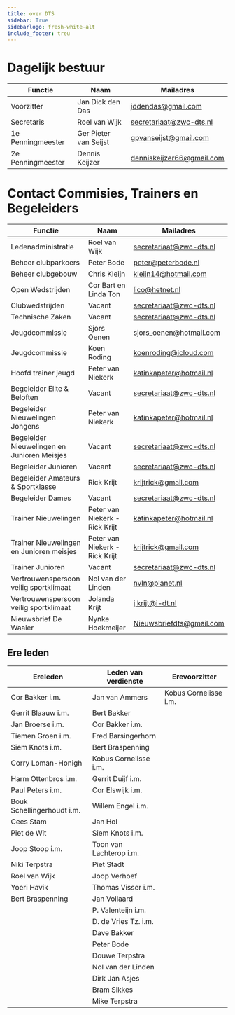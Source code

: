 ```yaml
---
title: over DTS
sidebar: True
sidebarlogo: fresh-white-alt
include_footer: treu
---
```

# Dagelijk bestuur

| Functie           | Naam                  | Mailadres                 |
| ----------------- | --------------------- | ------------------------- |
| Voorzitter        | Jan Dick den Das      | jddendas@gmail.com        |
| Secretaris        | Roel van Wijk         | secretariaat@zwc-dts.nl   |
| 1e Penningmeester | Ger Pieter van Seijst | gpvanseijst@gmail.com     |
| 2e Penningmeester | Dennis Keijzer        | denniskeijzer66@gmail.com |

# Contact Commisies, Trainers en Begeleiders

| Functie                                     | Naam                           | Mailadres                |
| ------------------------------------------- |--------------------------------|--------------------------|
| Ledenadministratie                          | Roel van Wijk                  | secretariaat@zwc-dts.nl  |
| Beheer clubparkoers                         | Peter Bode                     | peter@peterbode.nl       |
| Beheer clubgebouw                           | Chris Kleijn                   | kleijn14@hotmail.com     |
| Open Wedstrijden                            | Cor Bart en Linda Ton          | lico@hetnet.nl           |
| Clubwedstrijden                             | Vacant                         | secretariaat@zwc-dts.nl  |
| Technische Zaken                            | Vacant                         | secretariaat@zwc-dts.nl  |
| Jeugdcommissie                              | Sjors Oenen                    | sjors_oenen@hotmail.com  |
| Jeugdcommissie                              | Koen Roding                    | koenroding@icloud.com    |
| Hoofd trainer jeugd                         | Peter van Niekerk              | katinkapeter@hotmail.nl  |
| Begeleider Elite & Beloften                 | Vacant                         | secretariaat@zwc-dts.nl  |
| Begeleider Nieuwelingen Jongens             | Peter van Niekerk              | katinkapeter@hotmail.nl  |
| Begeleider Nieuwelingen en Junioren Meisjes | Vacant                         | secretariaat@zwc-dts.nl  |
| Begeleider Junioren                         | Vacant                         | secretariaat@zwc-dts.nl  |
| Begeleider Amateurs & Sportklasse           | Rick Krijt                     | krijtrick@gmail.com      |
| Begeleider Dames                            | Vacant                         | secretariaat@zwc-dts.nl  |
| Trainer Nieuwelingen                        | Peter van Niekerk - Rick Krijt | katinkapeter@hotmail.nl  |
| Trainer Nieuwelingen en Junioren meisjes    | Peter van Niekerk - Rick Krijt | krijtrick@gmail.com      |
| Trainer Junioren                            | Vacant                         | secretariaat@zwc-dts.nl  |
| Vertrouwenspersoon veilig sportklimaat      | Nol van der Linden             | nvln@planet.nl           |
| Vertrouwenspersoon veilig sportklimaat      | Jolanda Krijt                  | j.krijt@i-dt.nl          |
| Nieuwsbrief De Waaier                       | Nynke Hoekmeijer               | Nieuwsbriefdts@gmail.com |

## Ere leden

| Ereleden                   | Leden van verdienste    | Erevoorzitter         |
|----------------------------| ----------------------- | --------------------- |
| Cor Bakker i.m.            | Jan van Ammers          | Kobus Cornelisse i.m. |
| Gerrit Blaauw i.m.         | Bert Bakker             |                       |
| Jan Broerse i.m.           | Cor Bakker i.m.         |                       |
| Tiemen Groen i.m.          | Fred Barsingerhorn      |                       |
| Siem Knots i.m.            | Bert Braspenning        |                       |
| Corry Loman-Honigh         | Kobus Cornelisse i.m.   |                       |
| Harm Ottenbros i.m.        | Gerrit Duijf i.m.       |                       |
| Paul Peters i.m.           | Cor Elswijk i.m.        |                       |
| Bouk Schellingerhoudt i.m. | Willem Engel i.m.       |                       |
| Cees Stam                  | Jan Hol                 |                       |
| Piet de Wit                | Siem Knots i.m.         |                       |
| Joop Stoop i.m.            | Toon van Lachterop i.m. |                       |
| Niki Terpstra              | Piet Stadt              |                       |
| Roel van Wijk              | Joop Verhoef            |                       |
| Yoeri Havik                | Thomas Visser i.m.      |                       |
| Bert Braspenning           | Jan Vollaard            |                       |
|                            | P. Valenteijn i.m.      |                       |
|                            | D. de Vries Tz. i.m.    |                       |
|                            | Dave Bakker             |                       |
|                            | Peter Bode              |                       |
|                            | Douwe Terpstra          |                       |
|                            | Nol van der Linden      |                       |
|                            | Dirk Jan Asjes          |                       |
|                            | Bram Sikkes             |                       |
|                            | Mike Terpstra           |                       |
